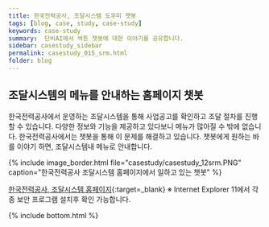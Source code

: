 ```yaml
---
title: 한국전력공사, 조달시스템 도우미 챗봇
tags: [blog, case, study, case-study]
keywords: case-study
summary:  단비AI에서 싹튼 챗봇에 대한 이야기를 공유합니다.
sidebar: casestudy_sidebar
permalink: casestudy_015_srm.html
folder: blog
---
```



## 조달시스템의 메뉴를 안내하는 홈페이지 챗봇
한국전력공사에서 운영하는 조달시스템을 통해 사업공고를 확인하고 조달 절차를 진행할 수 있습니다.
다양한 정보와 기능을 제공하고 있다보니 메뉴가 많아질 수 밖에 없습니다. 한국전력공사에서는 챗봇을 통해 이 문제를 해결하고 있습니다.
챗봇에게 원하는 바를 이야기 하면, 조달시스템내 메뉴로 안내합니다.

{% include image_border.html file="casestudy/casestudy_12srm.PNG" caption="한국전력공사 조달시스템 홈페이지에서 일하고 있는 챗봇"  %}


[한국전력공사, 조달시스템 홈페이지](https://srm.kepco.net/){:target=_blank}
※ Internet Explorer 11에서 각종 보안 프로그램 설치후 확인 가능합니다.




{% include bottom.html %}